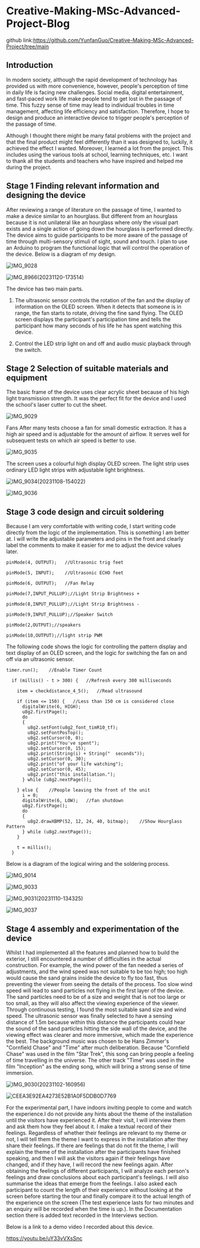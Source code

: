 # Creative-Making-MSc-Advanced-Project-Blog

github link:https://github.com/YunfanGuo/Creative-Making-MSc-Advanced-Project/tree/main
## Introduction
In modern society, although the rapid development of technology has provided us with more convenience, however, people's perception of time in daily life is facing new challenges. Social media, digital entertainment, and fast-paced work life make people tend to get lost in the passage of time. This fuzzy sense of time may lead to individual troubles in time management, affecting life efficiency and satisfaction. Therefore, I hope to design and produce an interactive device to trigger people's perception of the passage of time.

Although I thought there might be many fatal problems with the project and that the final product might feel differently than it was designed to, luckily, it achieved the effect I wanted. Moreover, I learned a lot from the project. This includes using the various tools at school, learning techniques, etc. I want to thank all the students and teachers who have inspired and helped me during the project.

## Stage 1 Finding relevant information and designing the device
After reviewing a range of literature on the passage of time, I wanted to make a device similar to an hourglass. But different from an hourglass because it is not unilateral like an hourglass where only the visual part exists and a single action of going down the hourglass is performed directly. The device aims to guide participants to be more aware of the passage of time through multi-sensory stimuli of sight, sound and touch. I plan to use an Arduino to program the functional logic that will control the operation of the device. Below is a diagram of my design.

![IMG_9028](https://github.com/YunfanGuo/Creative-Making-MSc-Advanced-Project/assets/119873151/908636f1-c9cc-445b-9ce8-f2540fa1be02)

![IMG_8966(20231120-173514)](https://github.com/YunfanGuo/Creative-Making-MSc-Advanced-Project/assets/119873151/365e479d-3634-4180-a82d-9baeed0a3c86)

The device has two main parts.

1. The ultrasonic sensor controls the rotation of the fan and the display of information on the OLED screen. When it detects that someone is in range, the fan starts to rotate, driving the fine sand flying. The OLED screen displays the participant's participation time and tells the participant how many seconds of his life he has spent watching this device.

2. Control the LED strip light on and off and audio music playback through the switch.

## Stage 2 Selection of suitable materials and equipment
The basic frame of the device uses clear acrylic sheet because of his high light transmission strength. It was the perfect fit for the device and I used the school's laser cutter to cut the sheet.

![IMG_9029](https://github.com/YunfanGuo/Creative-Making-MSc-Advanced-Project/assets/119873151/74ffd383-0f5b-40c6-8fe1-2b6929c63dbd)

Fans After many tests choose a fan for small domestic extraction. It has a high air speed and is adjustable for the amount of airflow. It serves well for subsequent tests on which air speed is better to use.

![IMG_9035](https://github.com/YunfanGuo/Creative-Making-MSc-Advanced-Project/assets/119873151/c50330d0-67c7-4851-a855-d29f4ef6e2b6)

The screen uses a colourful high display OLED screen. The light strip uses ordinary LED light strips with adjustable light brightness.

![IMG_9034(20231108-154022)](https://github.com/YunfanGuo/Creative-Making-MSc-Advanced-Project/assets/119873151/ead1e727-5ac9-4f92-b419-dbd3e91143c6)

![IMG_9036](https://github.com/YunfanGuo/Creative-Making-MSc-Advanced-Project/assets/119873151/02c5fe23-d9c6-475a-9e9b-c63f3aeb2821)

## Stage 3 code design and circuit soldering
Because I am very comfortable with writing code, I start writing code directly from the logic of the implementation. This is something I am better at. I will write the adjustable parameters and pins in the front and clearly label the comments to make it easier for me to adjust the device values later.

`pinMode(4, OUTPUT);   //Ultrasonic trig feet `

`pinMode(5, INPUT);    //Ultrasonic ECHO feet`

`pinMode(6, OUTPUT);   //Fan Relay`

`pinMode(7,INPUT_PULLUP);//Light Strip Brightness +`

`pinMode(8,INPUT_PULLUP);//Light Strip Brightness -`

`pinMode(9,INPUT_PULLUP);//Speaker Switch`

`pinMode(2,OUTPUT);//speakers`

`pinMode(10,OUTPUT);//light strip PWM`

The following code shows the logic for controlling the pattern display and text display of an OLED screen, and the logic for switching the fan on and off via an ultrasonic sensor.

```
timer.run();    //Enable Timer Count

  if (millis() - t > 300) {   //Refresh every 300 milliseconds

    item = checkdistance_4_5();   //Read ultrasound

    if (item <= 150) {   //Less than 150 cm is considered close
      digitalWrite(6, HIGH);
      u8g2.firstPage();
      do
      {
        u8g2.setFont(u8g2_font_timR10_tf);
        u8g2.setFontPosTop();
        u8g2.setCursor(0, 0);
        u8g2.print("You've spent");
        u8g2.setCursor(0, 15);
        u8g2.print(String(i) + String("  seconds"));
        u8g2.setCursor(0, 30);
        u8g2.print("of your life watching");
        u8g2.setCursor(0, 45);
        u8g2.print("this installation.");
      } while (u8g2.nextPage());

    } else {    //People leaving the front of the unit
      i = 0;
      digitalWrite(6, LOW);   //fan shutdown
      u8g2.firstPage();
      do
      {
        u8g2.drawXBMP(52, 12, 24, 40, bitmap);    //Show Hourglass Pattern
      } while (u8g2.nextPage());
    }

    t = millis();
  }
```

Below is a diagram of the logical wiring and the soldering process.

![IMG_9014](https://github.com/YunfanGuo/Creative-Making-MSc-Advanced-Project/assets/119873151/695aa7bf-4626-4ef3-a3bb-dc6164d90226)

![IMG_9033](https://github.com/YunfanGuo/Creative-Making-MSc-Advanced-Project/assets/119873151/5e35c9cf-c96c-4539-b8b1-58ded267a09b)

![IMG_9031(20231110-134325)](https://github.com/YunfanGuo/Creative-Making-MSc-Advanced-Project/assets/119873151/13b57c6b-8ff8-4525-82fd-8e98b383ff42)

![IMG_9037](https://github.com/YunfanGuo/Creative-Making-MSc-Advanced-Project/assets/119873151/4c5b35a1-649a-4313-a971-2d2b89bb1dd6)

## Stage 4 assembly and experimentation of the device
Whilst I had implemented all the features and planned how to build the exterior, I still encountered a number of difficulties in the actual construction. For example, the wind power of the fan needed a series of adjustments, and the wind speed was not suitable to be too high; too high would cause the sand grains inside the device to fly too fast, thus preventing the viewer from seeing the details of the process. Too slow wind speed will lead to sand particles not flying in the first layer of the device. The sand particles need to be of a size and weight that is not too large or too small, as they will also affect the viewing experience of the viewer. Through continuous testing, I found the most suitable sand size and wind speed. The ultrasonic sensor was finally selected to have a sensing distance of 1.5m because within this distance the participants could hear the sound of the sand particles hitting the side wall of the device, and the viewing effect was clearer and more immersive, which made the experience the best. The background music was chosen to be Hans Zimmer's "Cornfield Chase" and "Time" after much deliberation. Because "Cornfield Chase" was used in the film "Star Trek", this song can bring people a feeling of time travelling in the universe. The other track "Time" was used in the film "Inception" as the ending song, which will bring a strong sense of time immersion.

![IMG_9030(20231102-160956)](https://github.com/YunfanGuo/Creative-Making-MSc-Advanced-Project/assets/119873151/432a625b-0050-4057-b558-f891f7ac27bd)

![CEEA3E92EA4273E52B1A0F5DDB0D7769](https://github.com/YunfanGuo/Creative-Making-MSc-Advanced-Project/assets/119873151/64b133f1-7494-4da1-86a5-0ad847978a47)

For the experimental part, I have indoors inviting people to come and watch the experience.I do not provide any hints about the theme of the installation until the visitors have experienced it. After their visit, I will interview them and ask them how they feel about it. I make a textual record of their feelings. Regardless of whether their feelings are relevant to my theme or not, I will tell them the theme I want to express in the installation after they share their feelings. If there are feelings that do not fit the theme, I will explain the theme of the installation after the participants have finished speaking, and then I will ask the visitors again if their feelings have changed, and if they have, I will record the new feelings again. After obtaining the feelings of different participants, I will analyze each person's feelings and draw conclusions about each participant's feelings. I will also summarise the ideas that emerge from the feelings. I also asked each participant to count the length of their experience without looking at the screen before starting the tour and finally compare it to the actual length of the experience on the screen (The test experience lasts for two minutes and an enquiry will be recorded when the time is up.). In the Documentation section there is added text recorded in the Interviews section.

Below is a link to a demo video I recorded about this device.

https://youtu.be/uY33vVXsSnc

